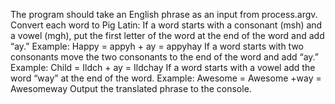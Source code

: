 The program should take an English phrase as an input from process.argv.
Convert each word to Pig Latin:
If a word starts with a consonant (msh) and a vowel (mgh), put the first letter of the word at the end of the word and add “ay.”
Example: Happy = appyh + ay = appyhay
If a word starts with two consonants move the two consonants to the end of the word and add “ay.”
Example: Child = Ildch + ay = Ildchay
If a word starts with a vowel add the word “way” at the end of the word.
Example: Awesome = Awesome +way = Awesomeway
Output the translated phrase to the console.
